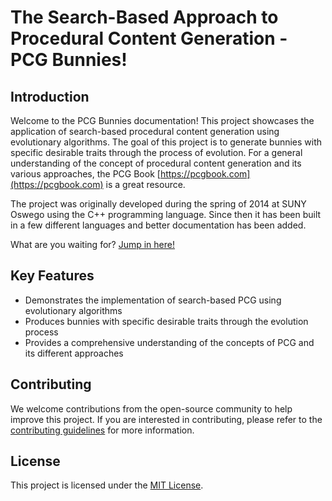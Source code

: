 # The Search-Based Approach to Procedural Content Generation - PCG Bunnies!

## Introduction

Welcome to the PCG Bunnies documentation! This project showcases the application of search-based procedural content generation using evolutionary algorithms. The goal of this project is to generate bunnies with specific desirable traits through the process of evolution. For a general understanding of the concept of procedural content generation and its various approaches, the PCG Book [https://pcgbook.com](https://pcgbook.com) is a great resource.

The project was originally developed during the spring of 2014 at SUNY Oswego using the C++ programming language. Since then it has been built in a few different languages and better documentation has been added.

What are you waiting for? [Jump in here!](core/index.md)

## Key Features
- Demonstrates the implementation of search-based PCG using evolutionary algorithms
- Produces bunnies with specific desirable traits through the evolution process
- Provides a comprehensive understanding of the concepts of PCG and its different approaches

## Contributing

We welcome contributions from the open-source community to help improve this project. If you are interested in contributing, please refer to the [contributing guidelines](about/contributing.md) for more information.

## License

This project is licensed under the [MIT License](https://github.com/mattbuske/pcg-bunny/blob/main/LICENSE).